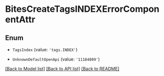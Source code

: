 # BitesCreateTagsINDEXErrorComponentAttr


## Enum

* `TagsIndex` (value: `'tags.INDEX'`)

* `UnknownDefaultOpenApi` (value: `'11184809'`)

[[Back to Model list]](../README.md#documentation-for-models) [[Back to API list]](../README.md#documentation-for-api-endpoints) [[Back to README]](../README.md)

